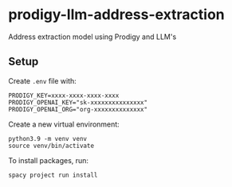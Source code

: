 # prodigy-llm-address-extraction

Address extraction model using Prodigy and LLM's

## Setup

Create `.env` file with:

```
PRODIGY_KEY=xxxx-xxxx-xxxx-xxxx
PRODIGY_OPENAI_KEY="sk-xxxxxxxxxxxxxxx"
PRODIGY_OPENAI_ORG="org-xxxxxxxxxxxxxx"
```

Create a new virtual environment:

```
python3.9 -m venv venv
source venv/bin/activate
```

To install packages, run:

```
spacy project run install
```
